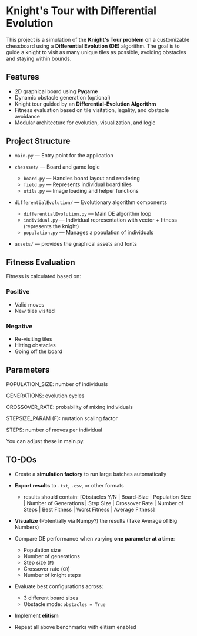 # Knight's Tour with Differential Evolution

This project is a simulation of the **Knight's Tour problem** on a customizable chessboard using a **Differential Evolution (DE)** algorithm.
The goal is to guide a knight to visit as many unique tiles as possible, avoiding obstacles and staying within bounds.

## Features

- 2D graphical board using **Pygame**
- Dynamic obstacle generation (optional)
- Knight tour guided by an **Differential-Evolution Algorithm**
- Fitness evaluation based on tile visitation, legality, and obstacle avoidance
- Modular architecture for evolution, visualization, and logic

## Project Structure

- `main.py` — Entry point for the application

- `chessset/` — Board and game logic

  - `board.py` — Handles board layout and rendering
  - `field.py` — Represents individual board tiles
  - `utils.py` — Image loading and helper functions

- `differentialEvolution/` — Evolutionary algorithm components

  - `differentialEvolution.py` — Main DE algorithm loop
  - `individual.py` — Individual representation with vector + fitness (represents the knight)
  - `population.py` — Manages a population of individuals

- `assets/` — provides the graphical assets and fonts

## Fitness Evaluation

Fitness is calculated based on:

### Positive

- Valid moves
- New tiles visited

### Negative

- Re-visiting tiles
- Hitting obstacles
- Going off the board

## Parameters

POPULATION_SIZE: number of individuals

GENERATIONS: evolution cycles

CROSSOVER_RATE: probability of mixing individuals

STEPSIZE_PARAM (F): mutation scaling factor

STEPS: number of moves per individual

You can adjust these in main.py.

## TO-DOs

- Create a **simulation factory** to run large batches automatically

- **Export results** to `.txt`, `.csv`, or other formats

  - results should contain: [Obstacles Y/N | Board-Size | Population Size | Number of Generations | Step Size | Crossover Rate | Number of Steps | Best Fitness | Worst Fitness | Average Fitness]

- **Visualize** (Potentially via Numpy?) the results (Take Average of Big Numbers)

- Compare DE performance when varying **one parameter at a time**:

  - Population size
  - Number of generations
  - Step size (`F`)
  - Crossover rate (`CR`)
  - Number of knight steps

- Evaluate best configurations across:

  - 3 different board sizes
  - Obstacle mode: `obstacles = True`

- Implement **elitism**
- Repeat all above benchmarks with elitism enabled
